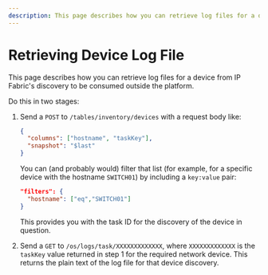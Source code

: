 ```yaml
---
description: This page describes how you can retrieve log files for a device from IP Fabric's discovery to be consumed outside the platform.
---
```


# Retrieving Device Log File

This page describes how you can retrieve log files for a device from IP Fabric's
discovery to be consumed outside the platform.

Do this in two stages:

1. Send a `POST` to `/tables/inventory/devices` with a request body like:

   ```json
   {
     "columns": ["hostname", "taskKey"],
     "snapshot": "$last"
   }
   ```

   You can (and probably would) filter that list (for example, for a specific
   device with the hostname `SWITCH01`) by including a `key:value` pair:

    ```json
    "filters": {
      "hostname": ["eq","SWITCH01"]
    }
    ```

    This provides you with the task ID for the discovery of the device in
    question.

2. Send a `GET` to `/os/logs/task/XXXXXXXXXXXXX`, where `XXXXXXXXXXXXX` is the
   `taskKey` value returned in step 1 for the required network device. This
   returns the plain text of the log file for that device discovery.
